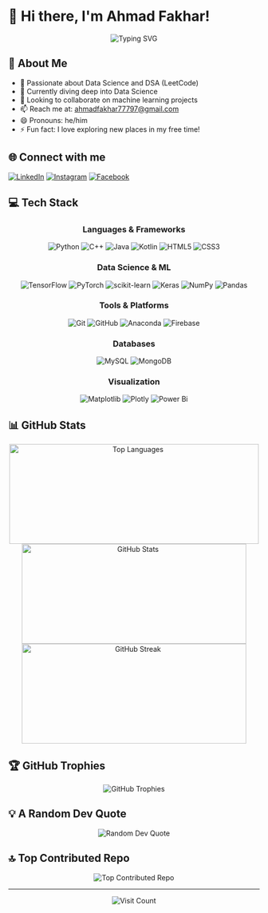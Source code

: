 # 👋 Hi there, I'm Ahmad Fakhar!

<div align="center">
  <img src="https://readme-typing-svg.herokuapp.com?font=Fira+Code&pause=1000&color=2E97F7&center=true&vCenter=true&width=435&lines=Data+Science+Enthusiast;Machine+Learning+Practitioner;Always+learning+new+things" alt="Typing SVG" />
</div>

## 💫 About Me

- 👀 Passionate about Data Science and DSA (LeetCode)
- 🌱 Currently diving deep into Data Science
- 💞️ Looking to collaborate on machine learning projects
- 📫 Reach me at: [ahmadfakhar77797@gmail.com](mailto:ahmadfakhar77797@gmail.com)
- 😄 Pronouns: he/him
- ⚡ Fun fact: I love exploring new places in my free time!

## 🌐 Connect with me

[![LinkedIn](https://img.shields.io/badge/LinkedIn-%230077B5.svg?logo=linkedin&logoColor=white)](https://www.linkedin.com/in/ahmad-fakhar-357742258/)
[![Instagram](https://img.shields.io/badge/Instagram-%23E4405F.svg?logo=Instagram&logoColor=white)](https://instagram.com/ahmad.fakhar275)
[![Facebook](https://img.shields.io/badge/Facebook-%231877F2.svg?logo=Facebook&logoColor=white)](https://facebook.com/ahmad.fakhar275)

## 💻 Tech Stack

<div align="center">

### Languages & Frameworks
![Python](https://img.shields.io/badge/python-3670A0?style=for-the-badge&logo=python&logoColor=ffdd54)
![C++](https://img.shields.io/badge/c++-%2300599C.svg?style=for-the-badge&logo=c%2B%2B&logoColor=white)
![Java](https://img.shields.io/badge/java-%23ED8B00.svg?style=for-the-badge&logo=openjdk&logoColor=white)
![Kotlin](https://img.shields.io/badge/kotlin-%237F52FF.svg?style=for-the-badge&logo=kotlin&logoColor=white)
![HTML5](https://img.shields.io/badge/html5-%23E34F26.svg?style=for-the-badge&logo=html5&logoColor=white)
![CSS3](https://img.shields.io/badge/css3-%231572B6.svg?style=for-the-badge&logo=css3&logoColor=white)

### Data Science & ML
![TensorFlow](https://img.shields.io/badge/TensorFlow-%23FF6F00.svg?style=for-the-badge&logo=TensorFlow&logoColor=white)
![PyTorch](https://img.shields.io/badge/PyTorch-%23EE4C2C.svg?style=for-the-badge&logo=PyTorch&logoColor=white)
![scikit-learn](https://img.shields.io/badge/scikit--learn-%23F7931E.svg?style=for-the-badge&logo=scikit-learn&logoColor=white)
![Keras](https://img.shields.io/badge/Keras-%23D00000.svg?style=for-the-badge&logo=Keras&logoColor=white)
![NumPy](https://img.shields.io/badge/numpy-%23013243.svg?style=for-the-badge&logo=numpy&logoColor=white)
![Pandas](https://img.shields.io/badge/pandas-%23150458.svg?style=for-the-badge&logo=pandas&logoColor=white)

### Tools & Platforms
![Git](https://img.shields.io/badge/git-%23F05033.svg?style=for-the-badge&logo=git&logoColor=white)
![GitHub](https://img.shields.io/badge/github-%23121011.svg?style=for-the-badge&logo=github&logoColor=white)
![Anaconda](https://img.shields.io/badge/Anaconda-%2344A833.svg?style=for-the-badge&logo=anaconda&logoColor=white)
![Firebase](https://img.shields.io/badge/firebase-%23039BE5.svg?style=for-the-badge&logo=firebase)

### Databases
![MySQL](https://img.shields.io/badge/mysql-4479A1.svg?style=for-the-badge&logo=mysql&logoColor=white)
![MongoDB](https://img.shields.io/badge/MongoDB-%234ea94b.svg?style=for-the-badge&logo=mongodb&logoColor=white)

### Visualization
![Matplotlib](https://img.shields.io/badge/Matplotlib-%23ffffff.svg?style=for-the-badge&logo=Matplotlib&logoColor=black)
![Plotly](https://img.shields.io/badge/Plotly-%233F4F75.svg?style=for-the-badge&logo=plotly&logoColor=white)
![Power Bi](https://img.shields.io/badge/power_bi-F2C811?style=for-the-badge&logo=powerbi&logoColor=black)

</div>

## 📊 GitHub Stats

<div align="center">
  <img src="https://github-readme-stats.vercel.app/api/top-langs/?username=Ahmad-Fakhar&theme=radical&hide_border=false&include_all_commits=true&count_private=true&layout=compact" alt="Top Languages" width="500px" height="200px" />
  <img src="https://github-readme-stats.vercel.app/api?username=Ahmad-Fakhar&theme=radical&hide_border=false&include_all_commits=true&count_private=true&show_icons=true" alt="GitHub Stats" width="450px" height="200px" />
  <img src="https://github-readme-streak-stats.herokuapp.com/?user=Ahmad-Fakhar&theme=radical&hide_border=false" alt="GitHub Streak" width="450px" height="200px" />
</div>


## 🏆 GitHub Trophies

<div align="center">
  <img src="https://github-profile-trophy.vercel.app/?username=Ahmad-Fakhar&theme=radical&no-frame=false&no-bg=true&margin-w=4&column=4" alt="GitHub Trophies" />
</div>

## 💡 A Random Dev Quote

<div align="center">
  <img src="https://quotes-github-readme.vercel.app/api?type=horizontal&theme=radical" alt="Random Dev Quote" />
</div>

## 🔝 Top Contributed Repo

<div align="center">
  <img src="https://github-contributor-stats.vercel.app/api?username=Ahmad-Fakhar&limit=5&theme=radical&combine_all_yearly_contributions=true" alt="Top Contributed Repo" />
</div>

---

<div align="center">
  <img src="https://visitcount.itsvg.in/api?id=Ahmad-Fakhar&icon=5&color=11" alt="Visit Count" />
</div>

<!-- Proudly created with GPRM ( https://gprm.itsvg.in ) -->
